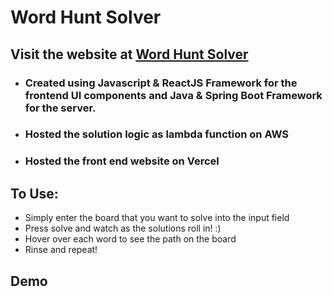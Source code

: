 # Word Hunt Solver
## Visit the website at [Word Hunt Solver](https://word-hunt-solver.vercel.app)

- ### Created using **Javascript & ReactJS Framework** for the frontend UI components and **Java & Spring Boot Framework** for the server. 
- ### Hosted the solution logic as lambda function on **AWS** 
- ### Hosted the front end website on **Vercel** 


## To Use:
- Simply enter the board that you want to solve into the input field
- Press solve and watch as the solutions roll in! :)
- Hover over each word to see the path on the board 
- Rinse and repeat!

## Demo
